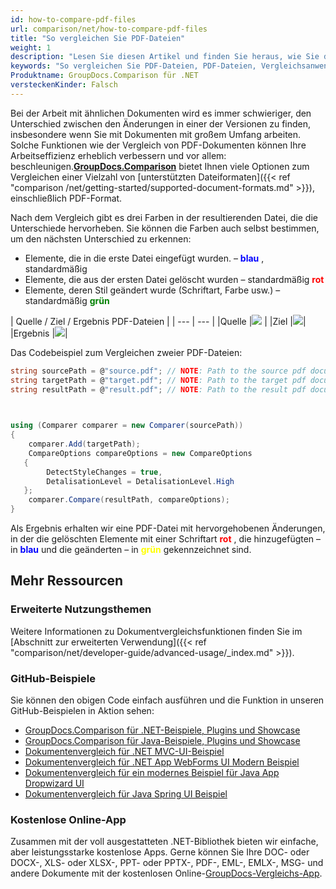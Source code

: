 ```yaml
---
id: how-to-compare-pdf-files
url: comparison/net/how-to-compare-pdf-files
title: "So vergleichen Sie PDF-Dateien"
weight: 1
description: "Lesen Sie diesen Artikel und finden Sie heraus, wie Sie den GroupDocs.Comparison für .NET verwenden können, um Unterschiede in PDF-Dateien zu finden. Außerdem finden Sie in diesem Artikel eine Option, um dieses Produkt in Ihrer Produktion zu verwenden"
keywords: "So vergleichen Sie PDF-Dateien, PDF-Dateien, Vergleichsanwendungsfall, PDF-Dateien vergleichen"
Produktname: GroupDocs.Comparison für .NET
versteckenKinder: Falsch
---
```

Bei der Arbeit mit ähnlichen Dokumenten wird es immer schwieriger, den Unterschied zwischen den Änderungen in einer der Versionen zu finden, insbesondere wenn Sie mit Dokumenten mit großem Umfang arbeiten. Solche Funktionen wie der Vergleich von PDF-Dokumenten können Ihre Arbeitseffizienz erheblich verbessern und vor allem: beschleunigen.**[GroupDocs.Comparison](https://products.groupdocs.com/comparison/net)** bietet Ihnen viele Optionen zum Vergleichen einer Vielzahl von [unterstützten Dateiformaten]({{< ref "comparison /net/getting-started/supported-document-formats.md" >}}), einschließlich PDF-Format.

Nach dem Vergleich gibt es drei Farben in der resultierenden Datei, die die Unterschiede hervorheben. Sie können die Farben auch selbst bestimmen, um den nächsten Unterschied zu erkennen:

* Elemente, die in die erste Datei eingefügt wurden. – <font color="blue">**blau**</font> , standardmäßig
* Elemente, die aus der ersten Datei gelöscht wurden – standardmäßig <font color="red">**rot**</font>
* Elemente, deren Stil geändert wurde (Schriftart, Farbe usw.) – standardmäßig <font color="green">**grün**</font>

| Quelle / Ziel / Ergebnis PDF-Dateien |
| --- | --- |
|Quelle |![](Vergleich/net/images/how-to-compare-pdf-1.png) |
|Ziel |![](/comparison/net/images/how-to-compare-pdf-2.png)|
|Ergebnis |![](/comparison/net/images/how-to-compare-pdf-3.png)|

Das Codebeispiel zum Vergleichen zweier PDF-Dateien:

```csharp
string sourcePath = @"source.pdf"; // NOTE: Path to the source pdf document 
string targetPath = @"target.pdf"; // NOTE: Path to the target pdf document 
string resultPath = @"result.pdf"; // NOTE: Path to the result pdf document       

            

using (Comparer comparer = new Comparer(sourcePath))
{
    comparer.Add(targetPath);
    CompareOptions compareOptions = new CompareOptions
   {
        DetectStyleChanges = true,
        DetalisationLevel = DetalisationLevel.High
   };
    comparer.Compare(resultPath, compareOptions);
}
```

Als Ergebnis erhalten wir eine PDF-Datei mit hervorgehobenen Änderungen, in der die gelöschten Elemente mit einer Schriftart <font color="red">**rot**</font> , die hinzugefügten – in <font color="blue">**blau**</font> und die geänderten – in <font color="yellow">**grün**</font> gekennzeichnet sind.

## Mehr Ressourcen
### Erweiterte Nutzungsthemen
Weitere Informationen zu Dokumentvergleichsfunktionen finden Sie im [Abschnitt zur erweiterten Verwendung]({{< ref "comparison/net/developer-guide/advanced-usage/_index.md" >}}).

### GitHub-Beispiele
Sie können den obigen Code einfach ausführen und die Funktion in unseren GitHub-Beispielen in Aktion sehen:
* [GroupDocs.Comparison für .NET-Beispiele, Plugins und Showcase](https://github.com/groupdocs-comparison/GroupDocs.Comparison-for-.NET)
* [GroupDocs.Comparison für Java-Beispiele, Plugins und Showcase](https://github.com/groupdocs-comparison/GroupDocs.Comparison-for-Java)
* [Dokumentenvergleich für .NET MVC-UI-Beispiel](https://github.com/groupdocs-comparison/GroupDocs.Comparison-for-.NET-MVC)
* [Dokumentenvergleich für .NET App WebForms UI Modern Beispiel](https://github.com/groupdocs-comparison/GroupDocs.Comparison-for-.NET-WebForms)
* [Dokumentenvergleich für ein modernes Beispiel für Java App Dropwizard UI](https://github.com/groupdocs-comparison/GroupDocs.Comparison-for-Java-Dropwizard)
* [Dokumentenvergleich für Java Spring UI Beispiel](https://github.com/groupdocs-comparison/GroupDocs.Comparison-for-Java-Spring)
    

### Kostenlose Online-App
Zusammen mit der voll ausgestatteten .NET-Bibliothek bieten wir einfache, aber leistungsstarke kostenlose Apps.
Gerne können Sie Ihre DOC- oder DOCX-, XLS- oder XLSX-, PPT- oder PPTX-, PDF-, EML-, EMLX-, MSG- und andere Dokumente mit der kostenlosen Online-[GroupDocs-Vergleichs-App](https://products.groupdocs.app/comparison ).

